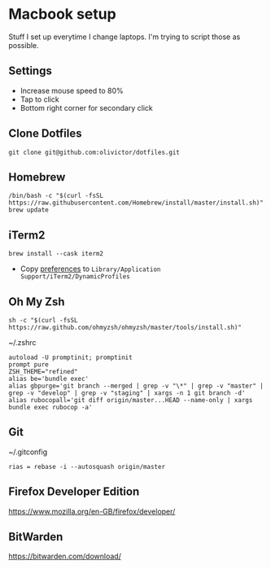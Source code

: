 # Macbook setup

Stuff I set up everytime I change laptops.
I'm trying to script those as possible.

## Settings

- Increase mouse speed to 80%
- Tap to click
- Bottom right corner for secondary click

## Clone Dotfiles

```
git clone git@github.com:olivictor/dotfiles.git
```

## Homebrew

```
/bin/bash -c "$(curl -fsSL https://raw.githubusercontent.com/Homebrew/install/master/install.sh)"
brew update
```

## iTerm2

```
brew install --cask iterm2
```

- Copy [preferences](./iterm2_preferences) to `Library/Application Support/iTerm2/DynamicProfiles`

## Oh My Zsh

```
sh -c "$(curl -fsSL https://raw.github.com/ohmyzsh/ohmyzsh/master/tools/install.sh)"
```

~/.zshrc

```
autoload -U promptinit; promptinit
prompt pure
ZSH_THEME="refined"
alias be='bundle exec'
alias gbpurge='git branch --merged | grep -v "\*" | grep -v "master" | grep -v "develop" | grep -v "staging" | xargs -n 1 git branch -d'
alias rubocopall='git diff origin/master...HEAD --name-only | xargs bundle exec rubocop -a'
```

## Git

~/.gitconfig

```
rias = rebase -i --autosquash origin/master
```

## Firefox Developer Edition

https://www.mozilla.org/en-GB/firefox/developer/

## BitWarden

https://bitwarden.com/download/
